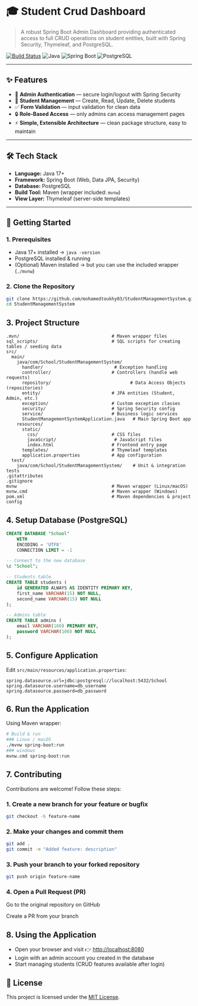 # 🎓 Student Crud Dashboard

> A robust Spring Boot Admin Dashboard providing authenticated access to full CRUD operations on student entities, built with Spring Security, Thymeleaf, and PostgreSQL.

[![Build Status](https://img.shields.io/badge/build-passing-brightgreen)](https://github.com/your-username/StudentManagementSystem)
![Java](https://img.shields.io/badge/java-17-blue)
![Spring Boot](https://img.shields.io/badge/spring--boot-3.x-brightgreen)
![PostgreSQL](https://img.shields.io/badge/postgresql-15+-blue)

---

## ✨ Features

- 🔑 **Admin Authentication** — secure login/logout with Spring Security  
- 📝 **Student Management** — Create, Read, Update, Delete students  
- ✅ **Form Validation** — input validation for clean data  
- 🔒 **Role-Based Access** — only admins can access management pages  
- ⚡ **Simple, Extensible Architecture** — clean package structure, easy to maintain  

---

## 🛠️ Tech Stack

- **Language:** Java 17+  
- **Framework:** Spring Boot (Web, Data JPA, Security)  
- **Database:** PostgreSQL 
- **Build Tool:** Maven (wrapper included: `mvnw`)  
- **View Layer:** Thymeleaf (server-side templates)  

---

## 🚀 Getting Started

### 1. Prerequisites
- Java 17+ installed → `java -version`  
- PostgreSQL installed & running  
- (Optional) Maven installed → but you can use the included wrapper (`./mvnw`)  

### 2. Clone the Repository
```bash
git clone https://github.com/mohamedtoukhy03/StudentManagementSystem.git
cd StudentManagementSystem
```

## 3. Project Structure

```plaintext
.mvn/                                   # Maven wrapper files
sql_scripts/                            # SQL scripts for creating tables / seeding data
src/
  main/
    java/com/School/StudentManagementSystem/
      handler/                           # Exception handling
      controller/                       # Controllers (handle web requests)
      repository/                              # Data Access Objects (repositories)
      entity/                           # JPA entities (Student, Admin, etc.)
      exception/                        # Custom exception classes
      security/                         # Spring Security config
      service/                          # Business logic services
      StudentManagementSystemApplication.java   # Main Spring Boot app
    resources/
      static/
        css/                            # CSS files
        javaScript/                      # JavaScript files
        index.html                      # Frontend entry page
      templates/                        # Thymeleaf templates
      application.properties            # App configuration
  test/
    java/com/School/StudentManagementSystem/    # Unit & integration tests
.gitattributes
.gitignore
mvnw                                    # Maven wrapper (Linux/macOS)
mvnw.cmd                                # Maven wrapper (Windows)
pom.xml                                 # Maven dependencies & project config
```

## 4. Setup Database (PostgreSQL)

```sql
CREATE DATABASE "School"
    WITH
    ENCODING = 'UTF8'
    CONNECTION LIMIT = -1

-- Connect to the new database
\c "School";

-- Students table
CREATE TABLE students (
    id GENERATED ALWAYS AS IDENTITY PRIMARY KEY,
    first_name VARCHAR(15) NOT NULL,
    second_name VARCHAR(15) NOT NULL
);

-- Admins table
CREATE TABLE admins (
    email VARCHAR(100) PRIMARY KEY,
    password VARCHAR(100) NOT NULL
);
```

## 5. Configure Application

Edit `src/main/resources/application.properties`:

```properties
spring.datasource.url=jdbc:postgresql://localhost:5432/School
spring.datasource.username=db_username
spring.datasource.password=db_password
```

## 6. Run the Application

Using Maven wrapper:

```bash
# Build & run
### Linux / macOS
./mvnw spring-boot:run
### windows
mvnw.cmd spring-boot:run
```

## 7. Contributing

Contributions are welcome! Follow these steps:

### 1. Create a new branch for your feature or bugfix
```bash
git checkout -b feature-name
```
### 2. Make your changes and commit them
```bash
git add .
git commit -m "Added feature: description"
```

### 3. Push your branch to your forked repository
```bash
git push origin feature-name
```

### 4. Open a Pull Request (PR)
Go to the original repository on GitHub

Create a PR from your branch

## 8. Using the Application

- Open your browser and visit 👉 [http://localhost:8080](http://localhost:8080)  
- Login with an admin account you created in the database  
- Start managing students (CRUD features available after login)

## 📄 License

This project is licensed under the [MIT License](LICENSE).

